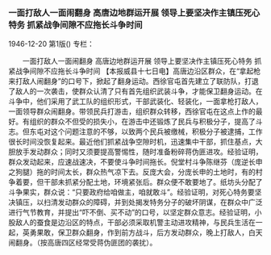 ### 一面打敌人一面闹翻身  高唐边地群运开展  领导上要坚决作主镇压死心特务  抓紧战争间隙不应拖长斗争时间

1946-12-20
第1版()
专栏：

　　一面打敌人一面闹翻身
    高唐边地群运开展
    领导上要坚决作主镇压死心特务
    抓紧战争间隙不应拖长斗争时间
    【本报威县十七日电】高唐边沿区群众，在“拿起枪来打敌人闹翻身”的口号下，掀起了翻身运动。西徐官屯首先建立了联防队，打退了敌人的一次袭击，使群众认清了只有首先组织武装斗争，才能保卫翻身运动。在斗争中，他们采用了武工队的组织形式，干部武装化、轻装化，一面拿枪打敌人，一面领导群众闹翻身。带领民兵打游击，组织群众转移，西徐官屯在这点上作的最好。有组织的群众不但受的损失小，在游击中还锻炼了民兵与积极分子，提高了斗志。但东屯对这个问题注意的不够，以致两个民兵被缴械，积极分子被逮捕，工作很长时间没恢复起来。最近他们抓紧战争空隙时机，迅速集中干部，抓住基点，大胆放手发动群众；同时又须要提高警惕性，随时准备粉碎蒋伪匪进攻。经验证明，群众发动起来，应速战速决，不要使斗争时间拖长。倪堂村斗争陈继芬（庞逆长申之狗腿）拖的时间太长，群众热气凉下去。反庞大会，分庞长申的土地时，有的村争着要，但干部未抓紧分配土地，环境紧张后。群众便不敢要地了。纸坊头分配了斗争果实，群众说：“只要政府给咱做主，咱就敢斗”。经验证明，对死心特务要坚决镇压，以扫清发动群众的障碍，并到处揭发特务分子的破坏阴谋，在群众中广泛进行气节教育，并提出“吓不倒、买不动”的口号，以坚定群众意志。经验证明，小股敌人的蚕食是边沿区的特点，干部必须采取机警主动进攻精神，与民兵生活在一起，英勇果敢，保卫群众翻身，作到前方战斗，后方发动群众，晚上打敌人，白天闹翻身。（按高唐四区经常受蒋伪匪团的袭扰）。
